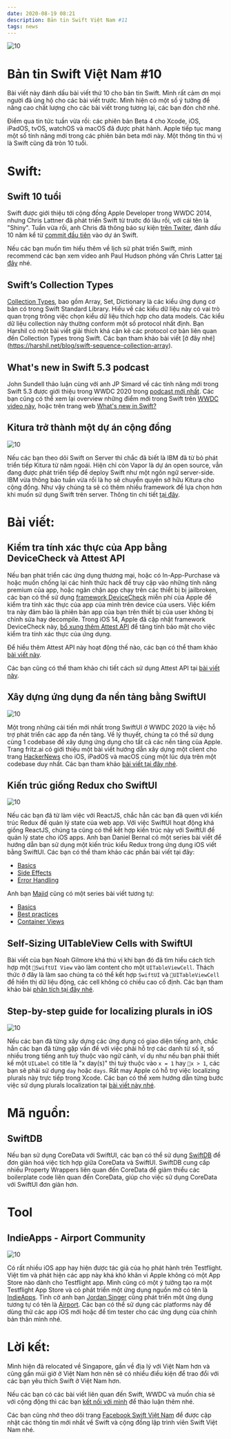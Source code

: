 ```yaml
---
date: 2020-08-19 08:21
description: Bản tin Swift Việt Nam #11
tags: news
---
```


![10](https://raw.githubusercontent.com/SwiftVietnam/SwiftVietnam/master/Output/Images/swiftvietnam/10/swiftvietnam_10.png)

# Bản tin Swift Việt Nam #10

Bài viết này đánh dấu bài viết thứ 10 cho bản tin Swift. Mình rất cảm ơn mọi người đã ủng hộ cho các bài viết trước. Mình hiện có một số ý tưởng để nâng cao chất lượng cho các bài viết trong tương lại, các bạn đón chờ nhé.

Điểm qua tin tức tuần vừa rồi: các phiên bản Beta 4 cho Xcode, iOS, iPadOS, tvOS, watchOS và macOS đã được phát hành. Apple tiếp tục mang một số tính năng mới trong các phiên bản beta mới này. Một thông tin thú vị là Swift cũng đã tròn 10 tuổi. 

# Swift:

## Swift 10 tuổi

Swift được giới thiệu tới cộng đồng Apple Developer trong WWDC 2014, nhưng Chris Lattner đã phát triển Swift từ trước đó lâu rồi, với cái tên là "Shiny". Tuần vừa rồi, anh Chris đã thông báo sự kiện [trên Twiter](https://twitter.com/clattner_llvm/status/1284156940747042817), đánh dấu 10 năm kể từ [commit đầu tiên](https://github.com/apple/swift/commit/18844bc65229786b96b89a9fc7739c0fc897905e) vào dự án Swift.

Nếu các bạn muốn tìm hiểu thêm về lịch sử phát triển Swift, mình recommend các bạn xem video anh Paul Hudson phỏng vấn Chris Latter [tại đây](https://www.youtube.com/watch?v=OAaQhW4ifu0) nhé.

## Swiftʼs Collection Types

[Collection Types](https://docs.swift.org/swift-book/LanguageGuide/CollectionTypes.html), bao gồm Array, Set, Dictionary là các kiểu ứng dụng cơ bản có trong Swift Standard Library. Hiểu về các kiểu dữ liệu này có vai trò quan trọng trông việc chọn kiểu dữ liệu thích hợp cho data models. Các kiểu dữ liệu collection này thường conform một số protocol nhất định. Bạn Harshil có một bài viết giải thích khá cặn kẽ các protocol cơ bản liên quan đến Collection Types trong Swift. Các bạn tham khảo bài viết [ở đây nhé]
(https://harshil.net/blog/swift-sequence-collection-array).

## What's new in Swift 5.3 podcast

John Sundell thảo luận cùng với anh JP Simard về các tính năng mới trong Swift 5.3 được giới thiệu trong WWDC 2020 trong [podcast mới nhất](https://www.swiftbysundell.com/podcast/78/). Các bạn cũng có thể xem lại overview những điểm mới trong Swift trên [WWDC video này](https://developer.apple.com/videos/play/wwdc2020/10170/), hoặc trên trang web [What's new in Swift?](https://www.whatsnewinswift.com/?from=5.2&to=5.3)

## Kitura trở thành một dự án cộng đồng

![10](https://raw.githubusercontent.com/SwiftVietnam/SwiftVietnam/master/Output/Images/swiftvietnam/10/kitura.png)

Nếu các bạn theo dõi Swift on Server thì chắc đã biết là IBM đã từ bỏ phát triển tiếp Kitura từ năm ngoái. Hiện chỉ còn Vapor là dự án open source, vẫn đang được phát triển tiếp để deploy Swift như một ngôn ngữ server-side. IBM vừa thông báo tuần vừa rồi là họ sẽ chuyển quyền sở hữu Kitura cho cộng đồng. Như vậy chúng ta sẽ có thêm nhiều framework để lựa chọn hơn khi muốn sử dụng Swift trên server. Thông tin chi tiết [tại đây](https://forums.swift.org/t/kitura-is-now-a-community-project/39199).

# Bài viết:

## Kiểm tra tính xác thực của App bằng DeviceCheck và Attest API

Nếu bạn phát triển các ứng dụng thương mại, hoặc có In-App-Purchase và hoặc muốn chống lại các hình thức hack để truy cập vào những tính năng premium của app, hoặc ngăn chặn app chạy trên các thiết bị bị jailbroken, các bạn có thể sử dụng [framework DeviceCheck](https://developer.apple.com/documentation/devicecheck) miễn phí của Apple để kiểm tra tính xác thực của app của mình trên device của users. Việc kiểm tra này đảm bảo là phiên bản app của bạn trên thiết bị của user không bị chỉnh sửa hay decompile. Trong iOS 14, Apple đã cập nhật framework DeviceCheck này, [bổ xung thêm Attest API](https://developer.apple.com/news/?id=2sngpulc) để tăng tính bảo mật cho việc kiểm tra tính xác thực của ứng dụng.

Để hiểu thêm Attest API này hoạt động thế nào, các bạn có thể tham khảo [bài viết này](https://macsecurity.net/view/409-apple-is-stepping-up-app-verification-through-new-app-attest-api).

Các bạn cũng có thể tham khảo chi tiết cách sử dụng Attest API tại [bài viết này](https://swiftrocks.com/app-attest-apple-protect-ios-jailbreak).

## Xây dựng ứng dụng đa nền tảng bằng SwiftUI

![10](https://raw.githubusercontent.com/SwiftVietnam/SwiftVietnam/master/Output/Images/swiftvietnam/10/hackernews.png)

Một trong những cải tiến mới nhất trong SwiftUI ở WWDC 2020 là việc hỗ trợ phát triển các app đa nền tảng. Về lý thuyết, chúng ta có thể sử dụng cùng 1 codebase để xây dựng ứng dụng cho tất cả các nền tảng của Apple. Trang fritz.ai có giới thiệu một bài viết hướng dẫn xây dựng một client cho trang [HackerNews](https://news.ycombinator.com/) cho iOS, iPadOS và macOS cùng một lúc dựa trên một codebase duy nhất. Các bạn tham khảo [bài viết tại đây nhé](https://heartbeat.fritz.ai/building-a-multi-platform-app-with-swiftui-5336bce94689).

## Kiến trúc giống Redux cho SwiftUI

![10](https://raw.githubusercontent.com/SwiftVietnam/SwiftVietnam/master/Output/Images/swiftvietnam/10/redux.png)

Nếu các bạn đã từ làm việc với ReactJS, chắc hẳn các bạn đã quen với kiến trúc Redux để quản lý state của web app. Với việc SwiftUI hoạt động khá giống ReactJS, chúng ta cũng có thể kết hợp kiến trúc này với SwiftUI để quản lý state cho iOS apps. Anh bạn Daniel Bernal có một series bài viết để hướng dẫn bạn sử dụng một kiến trúc kiểu Redux trong ứng dụng iOS viết bằng SwiftUI. Các bạn có thể tham khảo các phần bài viết tại đây:
- [Basics](https://danielbernal.co/redux-like-architecture-with-swiftui-basics/)
- [Side Effects](https://danielbernal.co/redux-like-architecture-with-swiftui-middleware)
- [Error Handling](https://danielbernal.co/redux-like-architecture-with-swiftui-error-handling/)

Anh bạn [Majid](https://swiftwithmajid.com/) cũng có một series bài viết tương tự:
- [Basics](https://swiftwithmajid.com/2019/09/18/redux-like-state-container-in-swiftui/)
- [Best practices](https://swiftwithmajid.com/2019/09/25/redux-like-state-container-in-swiftui-part2/)
- [Container Views](https://swiftwithmajid.com/2019/10/02/redux-like-state-container-in-swiftui-part3/)

## Self-Sizing UITableView Cells with SwiftUI

Bài viết của bạn Noah Gilmore khá thú vị khi bạn đó đã tìm hiểu cách tích hợp một `SwiftUI View` vào làm content cho một `UITableViewCell`. Thách thức ở đây là làm sao chúng ta có thể kết hợp `SwiftUI` và `UITableViewCell` để hiển thị dữ liệu động, các cell không có chiều cao cố định. Các bạn tham khảo bài [phân tích tại đây nhé](https://noahgilmore.com/blog/swiftui-self-sizing-cells/).

## Step-by-step guide for localizing plurals in iOS

![10](https://raw.githubusercontent.com/SwiftVietnam/SwiftVietnam/master/Output/Images/swiftvietnam/10/plural.png)

Nếu các bạn đã từng xây dựng các ứng dụng có giao diện tiếng anh, chắc hẳn các bạn đã từng gặp vấn đề với việc phải hỗ trợ các danh từ số ít, số nhiều trong tiếng anh tuỳ thuộc vào ngữ cảnh, ví dụ như nếu bạn phải thiết kế một `UILabel` có title là "x day(s)" thì tuỳ thuộc vào `x = 1` hay `x > 1`, các bạn sẽ phải sử dụng `day` hoặc `days`. Rất may Apple có hỗ trợ việc localizing plurals này trực tiếp trong Xcode. Các bạn có thể xem hướng dẫn từng bước việc sử dụng plurals localization tại [bài viết này nhé](https://www.tanaschita.com/posts/20200801-plurals-localization-in-ios/).  

# Mã nguồn:

## SwiftDB

Nếu bạn sử dụng CoreData với SwiftUI, các bạn có thể sử dụng [SwiftDB](https://github.com/vmanot/SwiftDB) để đơn giản hoá việc tích hợp giữa CoreData và SwiftUI. SwiftDB cung cấp nhiều Property Wrappers liên quan đến CoreData để giảm thiểu các boilerplate code liên quan đến CoreData, giúp cho việc sử dụng CoreData với SwiftUI đơn giản hơn.

# Tool

## IndieApps - Airport Community

![10](https://raw.githubusercontent.com/SwiftVietnam/SwiftVietnam/master/Output/Images/swiftvietnam/10/airport.png)

Có rất nhiều iOS app hay hiện được tác giả của họ phát hành trên Testflight. Việt tìm và phát hiện các app này khá khó khăn vì Apple không có một App Store nào dành cho Testflight app. Mình cũng có một ý tưởng tạo ra một Testflight App Store và có phát triển một ứng dụng nguồn mở có tên là [IndieApps](https://antranapp.github.io/IndieApps/). Tình cờ anh bạn [Jordan Singer](https://twitter.com/jsngr) cũng phát triển một ứng dụng tương tự có tên là [Airport](https://airport.community/). Các bạn có thể sử dụng các platforms này để dùng thử các app iOS mới hoặc để tìm tester cho các ứng dụng của chính bản thân mình nhé. 

# Lời kết:

Mình hiện đã relocated về Singapore, gần về địa lý với Việt Nam hơn và cũng gần múi giờ ở Việt Nam hơn nên sẽ có nhiều điều kiện để trao đổi với các bạn yêu thích Swift ở Việt Nam hơn.

Nếu các bạn có các bài viết liên quan đến Swift, WWDC và muốn chia sẻ với cộng động thì các bạn [kết nối với mình](https://www.facebook.com/tran.binhan) để thảo luận thêm nhé.

Các bạn cũng nhớ theo dõi trang [Facebook Swift Việt Nam](https://www.facebook.com/Swift-Vi%E1%BB%87t-Nam-396835394265318) để được cập nhật các thông tin mới nhất về Swift và cộng đồng lập trình viên Swift Việt Nam nhé.